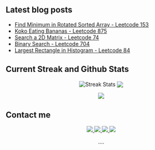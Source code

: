 ## Latest blog posts
<!-- BLOG-POST-LIST:START -->
- [Find Minimum in Rotated Sorted Array - Leetcode 153](https://jyotirmoy.hashnode.dev/leetcode-0153)
- [Koko Eating Bananas - Leetcode 875](https://jyotirmoy.hashnode.dev/leetcode-0875)
- [Search a 2D Matrix - Leetcode 74](https://jyotirmoy.hashnode.dev/leetcode-0074)
- [Binary Search - Leetcode 704](https://jyotirmoy.hashnode.dev/leetcode-0704)
- [Largest Rectangle in Histogram - Leetcode 84](https://jyotirmoy.hashnode.dev/leetcode-0084)
<!-- BLOG-POST-LIST:END -->

## Current Streak and Github Stats

<p align="center">
<img alt="Streak Stats" align="center" src="https://github-readme-streak-stats.herokuapp.com/?user=jyotirmoydotdev&card_width=420&theme=discord_old_blurple&hide_border=true"/>
<img align="center" src="https://github-readme-stats.vercel.app/api?username=jyotirmoydotdev&card_width=420&theme=discord_old_blurple&hide_border=true">
</p>

<p align="center">
<img align="center" src="https://github-readme-stats.vercel.app/api/top-langs/?username=jyotirmoydotdev&layout=compact&card_width=840&theme=discord_old_blurple&hide_border=true">
</p>

## Contact me

<p align="center">
  <a href="https://twitter.com/jyotirmoydotdev">
    <img src="https://img.shields.io/badge/Twitter-black?style=for-the-badge&logo=x&logoColor=white">
  </a>
  <a href="https://github.com/jyotirmoydotdev">
   <img src="https://img.shields.io/badge/Github-black?style=for-the-badge&logo=github&logoColor=white">
  </a>
  <a href="https://www.linkedin.com/in/jyotirmoydotdev/">
    <img src="https://img.shields.io/badge/LinkedIn-0077B5?style=for-the-badge&logo=linkedin&logoColor=white">
  </a>
  <a href="https://jyotirmoy.hashnode.dev">
    <img src="https://img.shields.io/badge/Hashnode-2962FF?style=for-the-badge&logo=hashnode&logoColor=white">
  </a>
  <!---
  <a href="https://opensea.io/jyotirmoydotdev">
    <img src="https://img.shields.io/badge/opensea-407FDB?style=for-the-badge&logo=opensea&logoColor=white">
  </a>
  --->
</p>


<p align="center">
  ....
</p>

